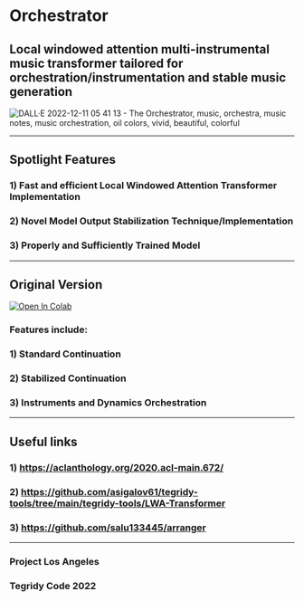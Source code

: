 # Orchestrator
## Local windowed attention multi-instrumental music transformer tailored for orchestration/instrumentation and stable music generation

![DALL·E 2022-12-11 05 41 13 - The Orchestrator, music, orchestra, music notes, music orchestration, oil colors, vivid, beautiful, colorful](https://user-images.githubusercontent.com/56325539/208037783-2189e0f3-1862-4993-9f01-b48ee6809af4.png)

***

## Spotlight Features

### 1) Fast and efficient Local Windowed Attention Transformer Implementation
### 2) Novel Model Output Stabilization Technique/Implementation
### 3) Properly and Sufficiently Trained Model

***

## Original Version

[![Open In Colab][colab-badge]][colab-notebook3]

[colab-notebook3]: <https://colab.research.google.com/github/asigalov61/Orchestrator/blob/main/Orchestrator.ipynb>
[colab-badge]: <https://colab.research.google.com/assets/colab-badge.svg>

### Features include:
### 1) Standard Continuation
### 2) Stabilized Continuation
### 3) Instruments and Dynamics Orchestration

***

## Useful links

### 1) https://aclanthology.org/2020.acl-main.672/
### 2) https://github.com/asigalov61/tegridy-tools/tree/main/tegridy-tools/LWA-Transformer
### 3) https://github.com/salu133445/arranger

***

### Project Los Angeles
### Tegridy Code 2022
